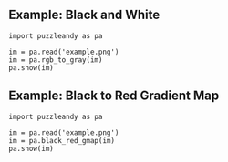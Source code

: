 ## Example: Black and White
```
import puzzleandy as pa

im = pa.read('example.png')
im = pa.rgb_to_gray(im)
pa.show(im)
```

## Example: Black to Red Gradient Map
```
import puzzleandy as pa

im = pa.read('example.png')
im = pa.black_red_gmap(im)
pa.show(im)
```